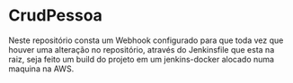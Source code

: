# CrudPessoa

Neste repositório consta um Webhook configurado para que toda vez que houver uma alteração no repositório,
através do Jenkinsfile que esta na raiz, seja feito um build do projeto em um jenkins-docker alocado numa maquina na AWS. 
